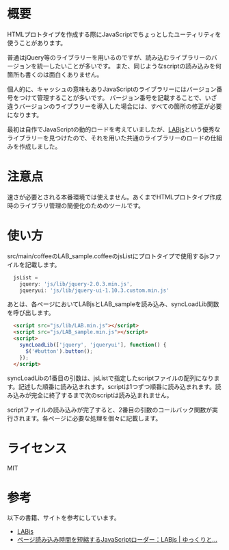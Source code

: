 # 概要
HTMLプロトタイプを作成する際にJavaScriptでちょっとしたユーティリティを使うことがあります。

普通はjQuery等のライブラリーを用いるのですが、読み込むライブラリーのバージョンを統一したいことが多いです。
また、同じようなscriptの読み込みを何箇所も書くのは面白くありません。

個人的に、キャッシュの意味もありJavaScriptのライブラリーにはバージョン番号をつけて管理することが多いです。
バージョン番号を記載することで、いざ違うバージョンのライブラリーを導入した場合には、すべての箇所の修正が必要になります。

最初は自作でJavaScriptの動的ロードを考えていましたが、[LABjs](http://getify.github.io/LABjs/)という優秀なライブラリーを見つけたので、それを用いた共通のライブラリーのロードの仕組みを作成しました。

# 注意点
速さが必要とされる本番環境では使えません。あくまでHTMLプロトタイプ作成時のライブラリ管理の簡便化のためのツールです。

# 使い方
src/main/coffeeのLAB_sample.coffeeのjsListにプロトタイプで使用するjsファイルを記載します。
```javascript
  jsList =
    jquery: 'js/lib/jquery-2.0.3.min.js',
    jqueryui: 'js/lib/jquery-ui-1.10.3.custom.min.js'
```

あとは、各ページにおいてLABjsとLAB_sampleを読み込み、syncLoadLib関数を呼び出します。
```html
  <script src="js/lib/LAB.min.js"></script>
  <script src="js/LAB_sample.min.js"></script>
  <script>
    syncLoadLib(['jquery', 'jqueryui'], function() {
      $('#button').button();
    });
  </script>
```

syncLoadLibの1番目の引数は、jsListで指定したscriptファイルの配列になります。記述した順番に読み込まれます。scriptは1つずつ順番に読み込まれます。読み込みが完全に終了するまで次のscriptは読み込まれません。

scriptファイルの読み込みが完了すると、2番目の引数のコールバック関数が実行されます。各ページに必要な処理を個々に記載します。

# ライセンス
MIT

# 参考
以下の書籍、サイトを参考にしています。

* [LABjs](http://getify.github.io/LABjs/)
* [ページ読み込み時間を短縮するJavaScriptローダー：LABjs | ゆっくりと…](http://tokkono.cute.coocan.jp/blog/slow/index.php/xhtmlcss/loading-and-blocking-javascript-labjs/)
